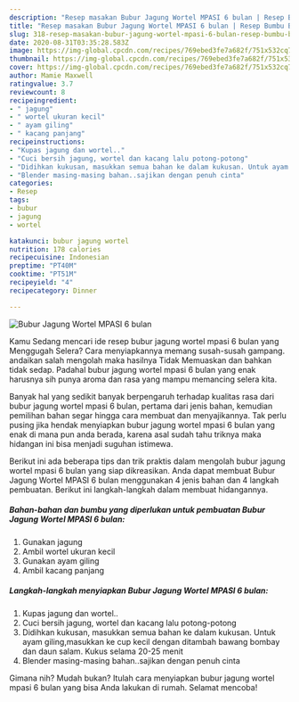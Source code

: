 ```yaml
---
description: "Resep masakan Bubur Jagung Wortel MPASI 6 bulan | Resep Bumbu Bubur Jagung Wortel MPASI 6 bulan Yang Lezat"
title: "Resep masakan Bubur Jagung Wortel MPASI 6 bulan | Resep Bumbu Bubur Jagung Wortel MPASI 6 bulan Yang Lezat"
slug: 318-resep-masakan-bubur-jagung-wortel-mpasi-6-bulan-resep-bumbu-bubur-jagung-wortel-mpasi-6-bulan-yang-lezat
date: 2020-08-31T03:35:28.583Z
image: https://img-global.cpcdn.com/recipes/769ebed3fe7a682f/751x532cq70/bubur-jagung-wortel-mpasi-6-bulan-foto-resep-utama.jpg
thumbnail: https://img-global.cpcdn.com/recipes/769ebed3fe7a682f/751x532cq70/bubur-jagung-wortel-mpasi-6-bulan-foto-resep-utama.jpg
cover: https://img-global.cpcdn.com/recipes/769ebed3fe7a682f/751x532cq70/bubur-jagung-wortel-mpasi-6-bulan-foto-resep-utama.jpg
author: Mamie Maxwell
ratingvalue: 3.7
reviewcount: 8
recipeingredient:
- " jagung"
- " wortel ukuran kecil"
- " ayam giling"
- " kacang panjang"
recipeinstructions:
- "Kupas jagung dan wortel.."
- "Cuci bersih jagung, wortel dan kacang lalu potong-potong"
- "Didihkan kukusan, masukkan semua bahan ke dalam kukusan. Untuk ayam giling,masukkan ke cup kecil dengan ditambah bawang bombay dan daun salam. Kukus selama 20-25 menit"
- "Blender masing-masing bahan..sajikan dengan penuh cinta"
categories:
- Resep
tags:
- bubur
- jagung
- wortel

katakunci: bubur jagung wortel 
nutrition: 178 calories
recipecuisine: Indonesian
preptime: "PT40M"
cooktime: "PT51M"
recipeyield: "4"
recipecategory: Dinner

---
```



![Bubur Jagung Wortel MPASI 6 bulan](https://img-global.cpcdn.com/recipes/769ebed3fe7a682f/751x532cq70/bubur-jagung-wortel-mpasi-6-bulan-foto-resep-utama.jpg)

Kamu Sedang mencari ide resep bubur jagung wortel mpasi 6 bulan yang Menggugah Selera? Cara menyiapkannya memang susah-susah gampang. andaikan salah mengolah maka hasilnya Tidak Memuaskan dan bahkan tidak sedap. Padahal bubur jagung wortel mpasi 6 bulan yang enak harusnya sih punya aroma dan rasa yang mampu memancing selera kita.



Banyak hal yang sedikit banyak berpengaruh terhadap kualitas rasa dari bubur jagung wortel mpasi 6 bulan, pertama dari jenis bahan, kemudian pemilihan bahan segar hingga cara membuat dan menyajikannya. Tak perlu pusing jika hendak menyiapkan bubur jagung wortel mpasi 6 bulan yang enak di mana pun anda berada, karena asal sudah tahu triknya maka hidangan ini bisa menjadi suguhan istimewa.


Berikut ini ada beberapa tips dan trik praktis dalam mengolah bubur jagung wortel mpasi 6 bulan yang siap dikreasikan. Anda dapat membuat Bubur Jagung Wortel MPASI 6 bulan menggunakan 4 jenis bahan dan 4 langkah pembuatan. Berikut ini langkah-langkah dalam membuat hidangannya.

<!--inarticleads1-->

##### Bahan-bahan dan bumbu yang diperlukan untuk pembuatan Bubur Jagung Wortel MPASI 6 bulan:

1. Gunakan  jagung
1. Ambil  wortel ukuran kecil
1. Gunakan  ayam giling
1. Ambil  kacang panjang




<!--inarticleads2-->

##### Langkah-langkah menyiapkan Bubur Jagung Wortel MPASI 6 bulan:

1. Kupas jagung dan wortel..
1. Cuci bersih jagung, wortel dan kacang lalu potong-potong
1. Didihkan kukusan, masukkan semua bahan ke dalam kukusan. Untuk ayam giling,masukkan ke cup kecil dengan ditambah bawang bombay dan daun salam. Kukus selama 20-25 menit
1. Blender masing-masing bahan..sajikan dengan penuh cinta




Gimana nih? Mudah bukan? Itulah cara menyiapkan bubur jagung wortel mpasi 6 bulan yang bisa Anda lakukan di rumah. Selamat mencoba!
